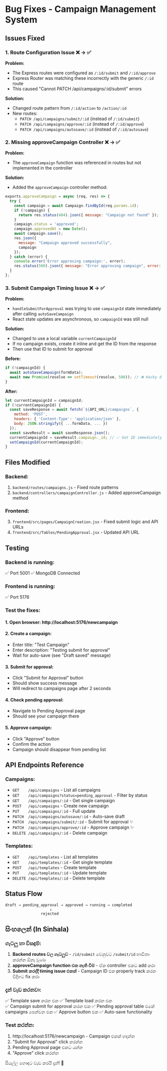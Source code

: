 # Bug Fixes - Campaign Management System

## Issues Fixed

### 1. Route Configuration Issue ❌ → ✅

**Problem:**
- The Express routes were configured as `/:id/submit` and `/:id/approve`
- Express Router was matching these incorrectly with the generic `/:id` route
- This caused "Cannot PATCH /api/campaigns/:id/submit" errors

**Solution:**
- Changed route pattern from `/:id/action` to `/action/:id`
- New routes:
  - `PATCH /api/campaigns/submit/:id` (instead of `/:id/submit`)
  - `PATCH /api/campaigns/approve/:id` (instead of `/:id/approve`)
  - `PATCH /api/campaigns/autosave/:id` (instead of `/:id/autosave`)

### 2. Missing approveCampaign Controller ❌ → ✅

**Problem:**
- The `approveCampaign` function was referenced in routes but not implemented in the controller

**Solution:**
- Added the `approveCampaign` controller method:
```javascript
exports.approveCampaign = async (req, res) => {
  try {
    const campaign = await Campaign.findById(req.params.id);
    if (!campaign) {
      return res.status(404).json({ message: "Campaign not found" });
    }
    campaign.status = 'approved';
    campaign.approvedAt = new Date();
    await campaign.save();
    res.json({ 
      message: "Campaign approved successfully", 
      campaign 
    });
  } catch (error) {
    console.error('Error approving campaign:', error);
    res.status(500).json({ message: "Error approving campaign", error: error.message });
  }
};
```

### 3. Submit Campaign Timing Issue ❌ → ✅

**Problem:**
- `handleSubmitForApproval` was trying to use `campaignId` state immediately after calling `autoSaveCampaign`
- React state updates are asynchronous, so `campaignId` was still null

**Solution:**
- Changed to use a local variable `currentCampaignId`
- If no campaign exists, create it inline and get the ID from the response
- Then use that ID to submit for approval

**Before:**
```javascript
if (!campaignId) {
  await autoSaveCampaign(formData);
  await new Promise(resolve => setTimeout(resolve, 500)); // ❌ Hacky delay
}
```

**After:**
```javascript
let currentCampaignId = campaignId;
if (!currentCampaignId) {
  const saveResponse = await fetch(`${API_URL}/campaigns`, {
    method: 'POST',
    headers: { 'Content-Type': 'application/json' },
    body: JSON.stringify({ ...formData, ... })
  });
  const saveResult = await saveResponse.json();
  currentCampaignId = saveResult.campaign._id; // ✅ Get ID immediately
  setCampaignId(currentCampaignId);
}
```

## Files Modified

### Backend:
1. `backend/routes/campaigns.js` - Fixed route patterns
2. `backend/controllers/campaignController.js` - Added approveCampaign method

### Frontend:
3. `frontend/src/pages/CampaignCreation.jsx` - Fixed submit logic and API URLs
4. `frontend/src/Tables/PendingApproval.jsx` - Updated API URL

## Testing

### Backend is running:
✅ Port 5001
✅ MongoDB Connected

### Frontend is running:
✅ Port 5176

### Test the fixes:

#### 1. Open browser: http://localhost:5176/newcampaign

#### 2. Create a campaign:
- Enter title: "Test Campaign"
- Enter description: "Testing submit for approval"
- Wait for auto-save (see "Draft saved" message)

#### 3. Submit for approval:
- Click "Submit for Approval" button
- Should show success message
- Will redirect to campaigns page after 2 seconds

#### 4. Check pending approval:
- Navigate to Pending Approval page
- Should see your campaign there

#### 5. Approve campaign:
- Click "Approve" button
- Confirm the action
- Campaign should disappear from pending list

## API Endpoints Reference

### Campaigns:
- `GET    /api/campaigns` - List all campaigns
- `GET    /api/campaigns?status=pending_approval` - Filter by status
- `GET    /api/campaigns/:id` - Get single campaign
- `POST   /api/campaigns` - Create new campaign
- `PUT    /api/campaigns/:id` - Full update
- `PATCH  /api/campaigns/autosave/:id` - Auto-save draft
- `PATCH  /api/campaigns/submit/:id` - Submit for approval ✨
- `PATCH  /api/campaigns/approve/:id` - Approve campaign ✨
- `DELETE /api/campaigns/:id` - Delete campaign

### Templates:
- `GET    /api/templates` - List all templates
- `GET    /api/templates/:id` - Get single template
- `POST   /api/templates` - Create template
- `PUT    /api/templates/:id` - Update template
- `DELETE /api/templates/:id` - Delete template

## Status Flow

```
draft → pending_approval → approved → running → completed
                    ↓
                rejected
```

## සිංහලෙන් (In Sinhala)

### ගැටලු හා විසඳුම්:

1. **Backend routes වල ගැටලුව** - `/id/submit` වෙනුවට `/submit/id` භාවිතා කරන්න ඕනෑ වුණා
2. **approveCampaign function එක නැති වීම** - ඒක controller එකට add කරා
3. **Submit කරද්දී timing issue එකක්** - Campaign ID එක properly track කරන විදිහට fix කරා

### දැන් වැඩ කරනවා:
✅ Template save කරන එක
✅ Template load කරන එක  
✅ Campaign submit for approval කරන එක
✅ Pending approval table එකේ campaigns පෙන්වන එක
✅ Approve button එක
✅ Auto-save functionality

### Test කරන්න:
1. http://localhost:5176/newcampaign - Campaign එකක් හදන්න
2. "Submit for Approval" click කරන්න
3. Pending Approval page එකට යන්න
4. "Approve" click කරන්න

සියල්ල හොඳට වැඩ කරයි දැන්! 🎉
